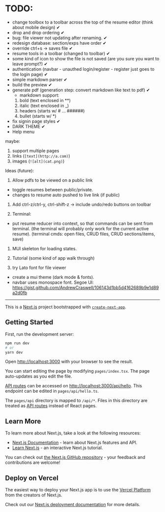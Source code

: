 # TODO:
- change toolbox to a toolbar across the top of the resume editor (think about mobile design) ✔
- drop and drop ordering ✔
- bug: file viewer not updating after renaming. ✔
- redesign database: section/exps have order ✔
- override ctrl+s -> saves file ✔
- resume tools in a toolbar (changed to toolbar) ✔
- some kind of icon to show the file is not saved (are you sure you want to leave prompt?) ✔
- authentication (navbar - unauthed login/register - register just goes to the login page) ✔
- simple markdown parser ✔
- build the preview ✔
- generate pdf (generation step: convert markdown like text to pdf) ✔
    - markdown support: 
    1) bold (text enclosed in **)
    1) italic (text enclosed in _)
    1) headers (starts w/ # ... ######)
    1) bullet (starts w/ *)
- fix signin page styles ✔
- DARK THEME ✔
- Help menu

maybe:
1) support multiple pages
1) links (`[text](http://a.com)`)
1) images (`![alt](cat.png)`)

Ideas (future):
1) Allow pdfs to be viewed on a public link
- toggle resumes between public/private.
- changes to resume auto pushed to live link (if public)

1) Add ctrl-z/ctrl-y, ctrl-shift-z -> include undo/redo buttons on toolbar

1) Terminal:
- put resume reducer into context, so that commands can be sent from terminal.
(the terminal will probably only work for the current active resume).
(terminal cmds: open files, CRUD files, CRUD sections/items, save)

1)  MUI skeleton for loading states.

1) Tutorial (some kind of app walk through)

1)  try Lato font for file viewer
- create a mui theme (dark mode & fonts).
- navbar uses monospace font.
Segoe UI: https://gist.github.com/AndrewCraswell/106143d1bb5d4162689b9e1d89a2d0fb

-----------------------------------------------

This is a [Next.js](https://nextjs.org/) project bootstrapped with [`create-next-app`](https://github.com/vercel/next.js/tree/canary/packages/create-next-app).

## Getting Started

First, run the development server:

```bash
npm run dev
# or
yarn dev
```

Open [http://localhost:3000](http://localhost:3000) with your browser to see the result.

You can start editing the page by modifying `pages/index.tsx`. The page auto-updates as you edit the file.

[API routes](https://nextjs.org/docs/api-routes/introduction) can be accessed on [http://localhost:3000/api/hello](http://localhost:3000/api/hello). This endpoint can be edited in `pages/api/hello.ts`.

The `pages/api` directory is mapped to `/api/*`. Files in this directory are treated as [API routes](https://nextjs.org/docs/api-routes/introduction) instead of React pages.

## Learn More

To learn more about Next.js, take a look at the following resources:

- [Next.js Documentation](https://nextjs.org/docs) - learn about Next.js features and API.
- [Learn Next.js](https://nextjs.org/learn) - an interactive Next.js tutorial.

You can check out [the Next.js GitHub repository](https://github.com/vercel/next.js/) - your feedback and contributions are welcome!

## Deploy on Vercel

The easiest way to deploy your Next.js app is to use the [Vercel Platform](https://vercel.com/new?utm_medium=default-template&filter=next.js&utm_source=create-next-app&utm_campaign=create-next-app-readme) from the creators of Next.js.

Check out our [Next.js deployment documentation](https://nextjs.org/docs/deployment) for more details.